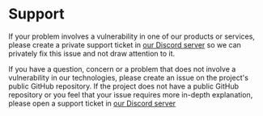 # Support

If your problem involves a vulnerability in one
of our products or services, please create a private
support ticket in [our Discord server][discord] so we
can privately fix this issue and not draw attention to
it.

If you have a question, concern or a problem that does
not involve a vulnerability in our technologies, please
create an issue on the project's public GitHub repository.
If the project does not have a public GitHub repository
or you feel that your issue requires more in-depth
explanation, please open a support ticket in
[our Discord server][discord]

[discord]: https://discord.gg/bhGeqQ3XE3